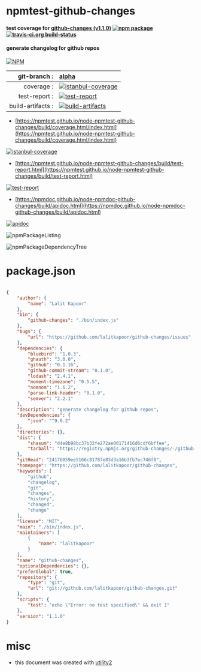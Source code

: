 # npmtest-github-changes

#### test coverage for  [github-changes (v1.1.0)](https://github.com/lalitkapoor/github-changes)  [![npm package](https://img.shields.io/npm/v/npmtest-github-changes.svg?style=flat-square)](https://www.npmjs.org/package/npmtest-github-changes) [![travis-ci.org build-status](https://api.travis-ci.org/npmtest/node-npmtest-github-changes.svg)](https://travis-ci.org/npmtest/node-npmtest-github-changes)

#### generate changelog for github repos

[![NPM](https://nodei.co/npm/github-changes.png?downloads=true&downloadRank=true&stars=true)](https://www.npmjs.com/package/github-changes)

| git-branch : | [alpha](https://github.com/npmtest/node-npmtest-github-changes/tree/alpha)|
|--:|:--|
| coverage : | [![istanbul-coverage](https://npmtest.github.io/node-npmtest-github-changes/build/coverage.badge.svg)](https://npmtest.github.io/node-npmtest-github-changes/build/coverage.html/index.html)|
| test-report : | [![test-report](https://npmtest.github.io/node-npmtest-github-changes/build/test-report.badge.svg)](https://npmtest.github.io/node-npmtest-github-changes/build/test-report.html)|
| build-artifacts : | [![build-artifacts](https://npmtest.github.io/node-npmtest-github-changes/glyphicons_144_folder_open.png)](https://github.com/npmtest/node-npmtest-github-changes/tree/gh-pages/build)|

- [https://npmtest.github.io/node-npmtest-github-changes/build/coverage.html/index.html](https://npmtest.github.io/node-npmtest-github-changes/build/coverage.html/index.html)

[![istanbul-coverage](https://npmtest.github.io/node-npmtest-github-changes/build/screenCapture.buildCi.browser.%252Ftmp%252Fbuild%252Fcoverage.lib.html.png)](https://npmtest.github.io/node-npmtest-github-changes/build/coverage.html/index.html)

- [https://npmtest.github.io/node-npmtest-github-changes/build/test-report.html](https://npmtest.github.io/node-npmtest-github-changes/build/test-report.html)

[![test-report](https://npmtest.github.io/node-npmtest-github-changes/build/screenCapture.buildCi.browser.%252Ftmp%252Fbuild%252Ftest-report.html.png)](https://npmtest.github.io/node-npmtest-github-changes/build/test-report.html)

- [https://npmdoc.github.io/node-npmdoc-github-changes/build/apidoc.html](https://npmdoc.github.io/node-npmdoc-github-changes/build/apidoc.html)

[![apidoc](https://npmdoc.github.io/node-npmdoc-github-changes/build/screenCapture.buildCi.browser.%252Ftmp%252Fbuild%252Fapidoc.html.png)](https://npmdoc.github.io/node-npmdoc-github-changes/build/apidoc.html)

![npmPackageListing](https://npmtest.github.io/node-npmtest-github-changes/build/screenCapture.npmPackageListing.svg)

![npmPackageDependencyTree](https://npmtest.github.io/node-npmtest-github-changes/build/screenCapture.npmPackageDependencyTree.svg)



# package.json

```json

{
    "author": {
        "name": "Lalit Kapoor"
    },
    "bin": {
        "github-changes": "./bin/index.js"
    },
    "bugs": {
        "url": "https://github.com/lalitkapoor/github-changes/issues"
    },
    "dependencies": {
        "bluebird": "1.0.3",
        "ghauth": "3.0.0",
        "github": "0.1.16",
        "github-commit-stream": "0.1.0",
        "lodash": "2.4.1",
        "moment-timezone": "0.5.5",
        "nomnom": "1.6.2",
        "parse-link-header": "0.1.0",
        "semver": "2.2.1"
    },
    "description": "generate changelog for github repos",
    "devDependencies": {
        "json": "^9.0.2"
    },
    "directories": {},
    "dist": {
        "shasum": "d4e8b98bc37b32fe272ae00171416d6cdf6bffee",
        "tarball": "https://registry.npmjs.org/github-changes/-/github-changes-1.1.0.tgz"
    },
    "gitHead": "24176059ee5166c81787e83d3a16b3fb7ec746f0",
    "homepage": "https://github.com/lalitkapoor/github-changes",
    "keywords": [
        "github",
        "changelog",
        "git",
        "changes",
        "history",
        "changed",
        "change"
    ],
    "license": "MIT",
    "main": "./bin/index.js",
    "maintainers": [
        {
            "name": "lalitkapoor"
        }
    ],
    "name": "github-changes",
    "optionalDependencies": {},
    "preferGlobal": true,
    "repository": {
        "type": "git",
        "url": "git://github.com/lalitkapoor/github-changes.git"
    },
    "scripts": {
        "test": "echo \"Error: no test specified\" && exit 1"
    },
    "version": "1.1.0"
}
```



# misc
- this document was created with [utility2](https://github.com/kaizhu256/node-utility2)
